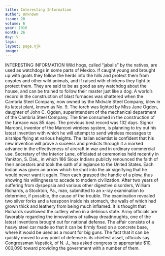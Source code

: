 ```yaml
---
title: Interesting Information
author: Unknown
issue: 28
volume: 6
year: 1916
month: 26
day: V
tags:
layout: page.njk
image:
---
```

INTERESTING INFORMATION      Wild hogs, called “jabalis” by the natives, are used as watchdogs in some parts of Mexico. If caught young and brought up with goats they follow the herds into the hills and protect them from coyotes and other wild animals, and if raised with chickens they fight to protect them. They are said to be as good as any watchdog about the house, and can be trained to follow their master just like a dog.       A world’s record in the construction of blast furnaces was shattered when the Cambria Steel Company, now owned by the Midvale Steel Company, blew in its latest plant, known as No. 9. The torch was lighted by Miss Jane Ogden, daughter of John C. Ogden, superintendent of the mechanical department of the Cambria Steel Company. The time consumed in the construction of the furnace was 85 days. The previous best record was 132 days.      Signor Marconi, inventor of the Marconi wireless system, is planning to try out his latest invention with which he will attempt to send wireless messages to airships flying at various heights. The Italian scientist is confident that his new invention will prove a suceess and predicts through it a marked advance in the effectiveness of aircraft in war and in ordinary commercial use.       Secretary of the Interior Lane, officiated at ceremonies held recently in Yankton, S. Dak., in which 186 Sioux Indians publicly renounced the faith of their ancestors and took the oath of allegiance to the United States. Each Indian was given an arrow which he shot into the air signifying that he would never want it again. Then each grasped the handle of a plow, thus showing his willingness to accede to modern civilization.       After two years of suffering from dyspepsia and various other digestive disorders, William Richards, a Stockton, Pa., man, submitted to an x-ray examination to determine, if possible, the cause of the trouble. The examination revealed two silver forks and a teaspoon inside his stomach, the walls of which had grown thick and leathery from being much inflamed. It is thought that Richards swallowed the cutlery when in a delirious state.       Army officials are favorably regarding the innovations of railway dreadnoughts, one of the latest inventions brought out for national defense. The affair consists of a heavy steel car made so that it can be firmly fixed on a concrete base, where it would be used as a mount for big guns. The fact that it can be quickly moved to any point of defense is its chiefest asset, officials say. Congressman Vapstick, of N. J., has asked congress to appropriate $10, 000,090 toward providing the government with a number of them.    
